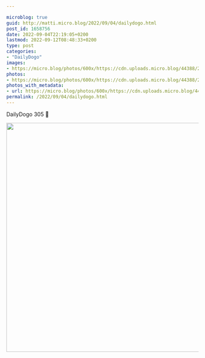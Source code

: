 ```yaml
---

microblog: true
guid: http://matti.micro.blog/2022/09/04/dailydogo.html
post_id: 1658756
date: 2022-09-04T22:19:05+0200
lastmod: 2022-09-12T08:48:33+0200
type: post
categories:
- "DailyDogo"
images:
- https://micro.blog/photos/600x/https://cdn.uploads.micro.blog/44388/2022/840bc246a1.jpg
photos:
- https://micro.blog/photos/600x/https://cdn.uploads.micro.blog/44388/2022/840bc246a1.jpg
photos_with_metadata:
- url: https://micro.blog/photos/600x/https://cdn.uploads.micro.blog/44388/2022/840bc246a1.jpg
permalink: /2022/09/04/dailydogo.html
---
```

DailyDogo 305 🐶

<img src="/media/uploads/2022/840bc246a1.jpg" width="600" height="600" alt="" />
